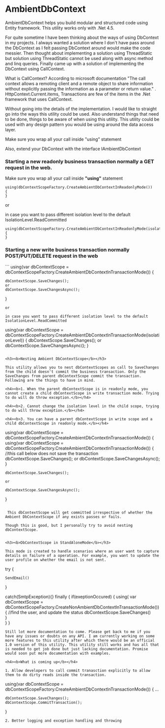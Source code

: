 # AmbientDbContext
AmbientDbContext helps you build modular and structured code using Entity framework. This utility works only with .Net 4.5.

For quite sometime I have been thinking about the ways of using DbContext in my projects. I always wanted a solution where I don't have pass around the DbContext as I felt passing DbContext around would make the code messier. Then thought about implementing a solution using ThreadStatic but solution using ThreadStatic cannot be used along with async method and linq queries. Finally came up with a solution of implementing the DbContext using CallContext.

What is CallContext?
According to microsoft documentation "The call context allows a remoting client and a remote object to share information without explicitly passing the information as a parameter or return value." . HttpContext.Current.items, Transactions are few of the items in the .Net framework that uses CallContext.

Without going into the details of the implementation. I would like to straight go into the ways this utility could be used. Also understand things that need to be done, things to be aware of when using this utility. This utility could be used with any design pattern you would be using around the data access layer.

Make sure you wrap all your call inside "using" statement

Also, extend your DbContext with the interface IAmbientDbContext

<h3><b>Starting a new readonly business transaction normally a GET request in the web.</b></h3>

Make sure you wrap all your call inside <b>"using"</b> statement
```
using(dbContextScopeFactory.CreateAmbientDbContextInReadonlyMode())
{
}
```
or

in case you want to pass different isolation level to the default IsolationLevel.ReadCommitted

```
using(dbContextScopeFactory.CreateAmbientDbContextInReadonlyMode(isolationLevel))
{
}
```

<h3><b>Starting a new write business transaction normally POST/PUT/DELETE request in the web</b></h3>
```
using(var dbContextScope = dbContextScopeFactory.CreateAmbientDbContextInTransactionMode())
{

	dbContextScope.SaveChanges();
	or 
	dbContextScope.SaveChangesAsync();
}

```
or

in case you want to pass different isolation level to the default IsolationLevel.ReadCommitted
```
using(var dbContextScope = dbContextScopeFactory.CreateAmbientDbContextInTransactionMode(isolationLevel))
{
	dbContextScope.SaveChanges();
	or 
	dbContextScope.SaveChangesAsync();
}
```

<h3><b>Nesting Ambient DbContextScope</b></h3>

This utility allows you to nest dbContextScopes as call to SaveChanges from the child doesn't commit the business transaction. Only the SaveChanges from parent dbContextScope commit the transaction. Following are the things to have in mind.

<h4><b>1. When the parent dbContextScope is in readonly mode, you cannot create a child dbContextScope in write transaction mode. Trying to do will do throw exception.</b></h4>

<h4><b>2. Cannot change the isolation level in the child scope, trying to do will throw exception.</b></h4>

<h4><b>3. You can have a parent dbContextScope in write scope and a child dbContextScope in readonly mode.</b></h4>

```
using(var dbContextScope = dbContextScopeFactory.CreateAmbientDbContextInTransactionMode())
{	
	using(var dbContextScope = dbContextScopeFactory.CreateAmbientDbContextInTransactionMode())	
	{
		//this call below does not save the transaction
		dbContextScope.SaveChanges();
		or 
		dbContextScope.SaveChangesAsync();	
	}

	dbContextScope.SaveChanges();
	
	or 
	
	dbContextScope.SaveChangesAsync();
}
```

 This dbContextScope will get committed irrespective of whether the Ambient DbContextScope if any exists passes or fails.

Though this is good, but I personally try to avoid nesting dbContextScope.


<h3><b>DbContextScope in StandAloneMode</b></h3>

This mode is created to handle scenarios where an user want to capture details on failure of a operation. For example, you want to update the user profile on whether the email is not sent.
```
try
{

	SendEmail()

}

catch(SmtpException){}
finally
{
	if(exeptionOccured)	
	{
		using(
		var dbContextScope = dbContextScopeFactory.CreateNonAmbientDbContextInTransactionMode())		
		{
			//find the user, and update the status
			dbContextScope.SaveChanges()		
		}	
	}
}
```
Still lot more documentation to come. Please get back to me if you have any issues or doubts on any API. I am currently working on some more features to this utility after which there would be an official 1.0 version of this utility. This utility still works and has all that is needed to get job done but just lacking documentation. Promise would soon put more documentation with examples.

<h4><b>What is coming up</b></h4>

1. Allow developers to call commit tranasction explicitly to allow them to do dirty reads inside the transaction.
```
using(var dbContextScope = dbContextScopeFactory.CreateAmbientDbContextInTransactionMode())
{
	...
	
	dbContextScope.SaveChanges();
	dbContextScope.CommitTransaction();
}
```
2. Better logging and exception handling and throwing 
